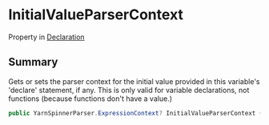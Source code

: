 # InitialValueParserContext

Property in [Declaration](yarn.compiler.declaration.md)

## Summary

Gets or sets the parser context for the initial value provided in this variable's 'declare' statement, if any. This is only valid for variable declarations, not functions (because functions don't have a value.)

```csharp
public YarnSpinnerParser.ExpressionContext? InitialValueParserContext { get; set; }
```
